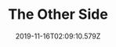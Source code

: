 ---
title: The Other Side
artist: LukHash
date: 2019-11-16T02:09:10.579Z
cover: a1320994375_10.jpg
styles:
  - Electronica
  - Chiptunes
links:
  spotify: https://play.spotify.com/album/5jvE3154gLNiw3MDpjd7WH
  youtube: https://music.youtube.com/watch?v=k5B_9sJ1FDI
  applemusic: https://itunes.apple.com/us/album/the-other-side/1004301530?uo=4
  soundcloud: ""
  bandcamp: https://lukhash.bandcamp.com/album/the-other-side
  googleplay: https://play.google.com/music/m/Bnjkbnxj6xk3qnipvcmtrni4h5y?signup_if_needed=1
  deezer: https://www.deezer.com/album/10603786
---